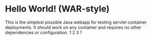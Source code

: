 Hello World! (WAR-style)
===============

This is the simplest possible Java webapp for testing servlet container deployments.  It should work on any container and requires no other dependencies or configuration.
1
2
3
1
